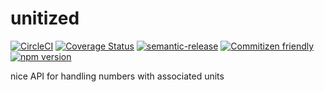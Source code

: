 # unitized

[![CircleCI](https://circleci.com/gh/jedwards1211/unitized.svg?style=svg)](https://circleci.com/gh/jedwards1211/unitized)
[![Coverage Status](https://codecov.io/gh/jedwards1211/unitized/branch/master/graph/badge.svg)](https://codecov.io/gh/jedwards1211/unitized)
[![semantic-release](https://img.shields.io/badge/%20%20%F0%9F%93%A6%F0%9F%9A%80-semantic--release-e10079.svg)](https://github.com/semantic-release/semantic-release)
[![Commitizen friendly](https://img.shields.io/badge/commitizen-friendly-brightgreen.svg)](http://commitizen.github.io/cz-cli/)
[![npm version](https://badge.fury.io/js/unitized.svg)](https://badge.fury.io/js/unitized)

nice API for handling numbers with associated units
